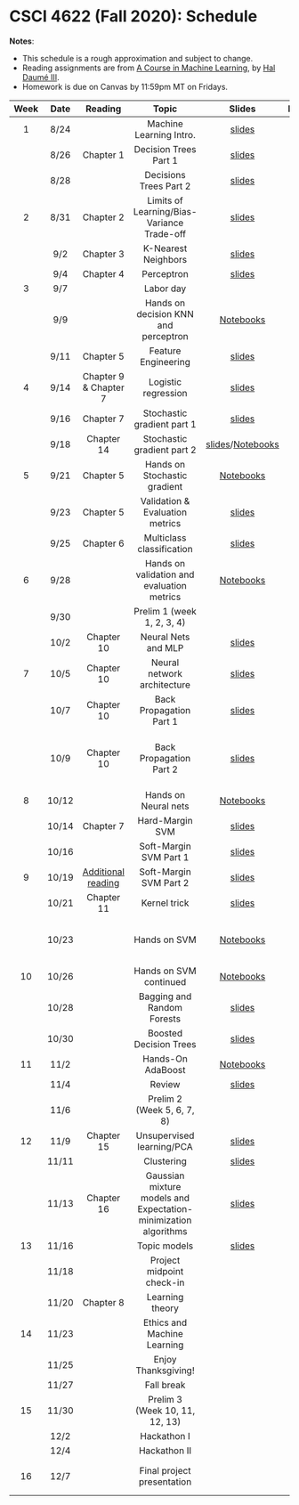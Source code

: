 # CSCI 4622 (Fall 2020): Schedule

**Notes**:

- This schedule is a rough approximation and subject to change.
- Reading assignments are from [A Course in Machine Learning](http://ciml.info/), by [Hal Daumé III](http://hal3.name/).
- Homework is due on Canvas by 11:59pm MT on Fridays.


| Week   | Date         | Reading      |                   Topic               	   | Slides      | Homework   | 
|:------:|:------------:| :-----------:| :----------------------------------------:|:-----------:|:----------:|
| 1 | 8/24 |  | Machine Learning Intro.  | [slides](../slides/lec1.pdf) | |
| | 8/26 | Chapter 1 | Decision Trees Part 1 | [slides](../slides/lec2.pdf)| |
| | 8/28 | | Decisions Trees Part 2 | [slides](../slides/lec3.pdf) | |
| 2 | 8/31 | Chapter 2  | Limits of Learning/Bias-Variance Trade-off  | [slides](../slides/lec4.pdf)  | |
| | 9/2 | Chapter 3 | K-Nearest Neighbors  |  [slides](../slides/lec5.pdf) | |
| | 9/4 |  Chapter 4 | Perceptron |  [slides](../slides/lec6.pdf) | |
| 3 | 9/7 |  | Labor day  |  | |
| | 9/9 |  | Hands on decision KNN and perceptron | [Notebooks](../in-class-notebooks) |  |
| | 9/11 | Chapter 5 | Feature Engineering |  [slides](../slides/lec7.pdf) | HW1 due |
| 4 | 9/14 | Chapter 9 & Chapter 7 | Logistic regression| [slides](../slides/lec8.pdf) | |
| | 9/16 | Chapter 7 | Stochastic gradient part 1 | [slides](../slides/lec9.pdf) |
| | 9/18 | Chapter 14  | Stochastic gradient part 2  | [slides](../slides/lec10.pdf)/[Notebooks](../in-class-notebooks)  | |
| 5 | 9/21 | Chapter 5 | Hands on Stochastic gradient  |  [Notebooks](../in-class-notebooks) | |
| | 9/23 |Chapter 5 | Validation & Evaluation metrics  | [slides](../slides/lec11.pdf) | |
| | 9/25 |Chapter 6 |Multiclass classification|[slides](../slides/lec12.pdf)   | HW2 due |
| 6 | 9/28 | |   Hands on validation and evaluation metrics | [Notebooks](../in-class-notebooks) | |
| | 9/30 |  | Prelim 1 (week 1, 2, 3, 4) |  | |
| | 10/2 | Chapter 10 | Neural Nets and MLP 	 | [slides](../slides/lec13.pdf)  |  |
| 7 | 10/5 |  Chapter 10 | Neural network architecture | [slides](../slides/lec14.pdf) | |
| | 10/7 | Chapter 10 | Back Propagation Part 1 | [slides](../slides/lec15.pdf) | |
| | 10/9 | Chapter 10 | Back Propagation Part 2 |  [slides](../slides/lec15.pdf) | Final project team formation due|
| 8 | 10/12 | | Hands on Neural nets	 | [Notebooks](../in-class-notebooks) | |
| | 10/14 | Chapter 7  | Hard-Margin SVM | [slides](../slides/lec16.pdf) | |
| | 10/16 | | Soft-Margin SVM Part 1 | [slides](../slides/lec17.pdf)  | HW3  due |
| 9 | 10/19 | [Additional reading](https://cs.stanford.edu/people/davidknowles/lagrangian_duality.pdf) | Soft-Margin SVM Part 2 | [slides](../slides/lec17.pdf)   | |
| | 10/21 | Chapter 11 | Kernel trick | [slides](../slides/lec18.pdf)   | |
| | 10/23 |  | Hands on SVM | [Notebooks](../in-class-notebooks)  | Final project proposal due |
| 10 | 10/26 |  |  Hands on SVM continued   | [Notebooks](../in-class-notebooks)  | |
| | 10/28 | | Bagging and Random Forests 	| [slides](../slides/lec19.pdf)  | |
| | 10/30 | | Boosted Decision Trees  | [slides](../slides/lec20.pdf)  | HW4 due |
| 11 | 11/2 | | Hands-On AdaBoost  | [Notebooks](../in-class-notebooks)  | |
| | 11/4 | |  Review | [slides](../slides/lec21.pdf)     | |
| | 11/6 | | Prelim 2 (Week 5, 6, 7, 8)  | |  |
| 12 | 11/9 | Chapter 15   |  Unsupervised learning/PCA | [slides](../slides/lec22.pdf)   | |
| | 11/11 | |  Clustering   | [slides](../slides/lec23.pdf)   | |
| | 11/13 | Chapter 16  |  Gaussian mixture models and Expectation-minimization algorithms     | [slides](../slides/lec24.pdf) | |
| 13 | 11/16 | | Topic models | [slides](../slides/lec25.pdf) | |
| | 11/18 | | Project midpoint check-in | | |
| | 11/20 | Chapter 8 | Learning theory |    | HW5 due  |
| 14 | 11/23 |  |   Ethics and Machine Learning   | | |
| | 11/25 | | Enjoy Thanksgiving! | | |
| | 11/27 | | Fall break | | |
| 15 | 11/30 |  |  Prelim 3 (Week 10, 11, 12, 13) | |
| | 12/2 | | Hackathon I |  | |
| | 12/4 | | Hackathon II | | |
| 16 | 12/7 |  | Final project presentation | |  Final project report due|

